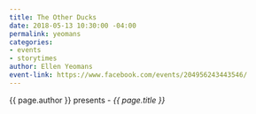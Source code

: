 ```yaml
---
title: The Other Ducks
date: 2018-05-13 10:30:00 -04:00
permalink: yeomans
categories:
- events
- storytimes
author: Ellen Yeomans
event-link: https://www.facebook.com/events/204956243443546/
---
```


{{ page.author }} presents - *{{ page.title }}*
